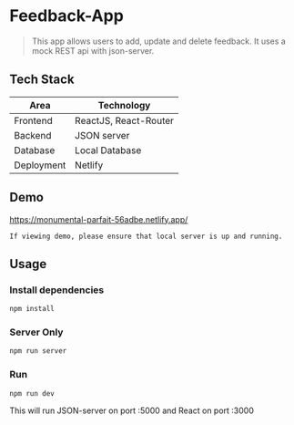 # Feedback-App

> This app allows users to add, update and delete feedback. It uses a mock REST api with json-server.

## Tech Stack

| Area       | Technology            |
| ---------- | --------------------- |
| Frontend   | ReactJS, React-Router |
| Backend    | JSON server           |
| Database   | Local Database        |
| Deployment | Netlify               |

## Demo

https://monumental-parfait-56adbe.netlify.app/

```
If viewing demo, please ensure that local server is up and running.
```

## Usage

### Install dependencies

```bash
npm install
```

### Server Only

```bash
npm run server
```

### Run

```bash
npm run dev
```

This will run JSON-server on port :5000 and React on port :3000
